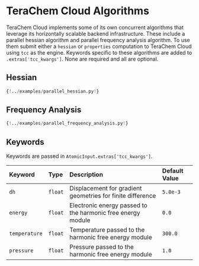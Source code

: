 # TeraChem Cloud Algorithms

TeraChem Cloud implements some of its own concurrent algorithms that leverage its horizontally scalable backend infrastructure. These include a parallel hessian algorithm and parallel frequency analysis algorithm. To use them submit either a `hessian` or `properties` computation to TeraChem Cloud using `tcc` as the engine. Keywords specific to these algorithms are added to `.extras['tcc_kwargs']`. None are required and all are optional.

## Hessian

```python
{!../examples/parallel_hessian.py!}
```

## Frequency Analysis

```python
{!../examples/parallel_frequency_analysis.py!}
```

## Keywords

Keywords are passed in `AtomicInput.extras['tcc_kwargs']`.

| Keyword       | Type    | Description                                                 | Default Value |
| :------------ | :------ | :---------------------------------------------------------- | :------------ |
| `dh`          | `float` | Displacement for gradient geometries for finite difference  | `5.0e-3`      |
| `energy`      | `float` | Electronic energy passed to the harmonic free energy module | `0.0`         |
| `temperature` | `float` | Temperature passed to the harmonic free energy module       | `300.0`       |
| `pressure`    | `float` | Pressure passed to the harmonic free energy module          | `1.0`         |
